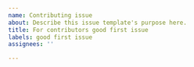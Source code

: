 ```yaml
---
name: Contributing issue
about: Describe this issue template's purpose here.
title: For contributors good first issue
labels: good first issue
assignees: ''

---
```



